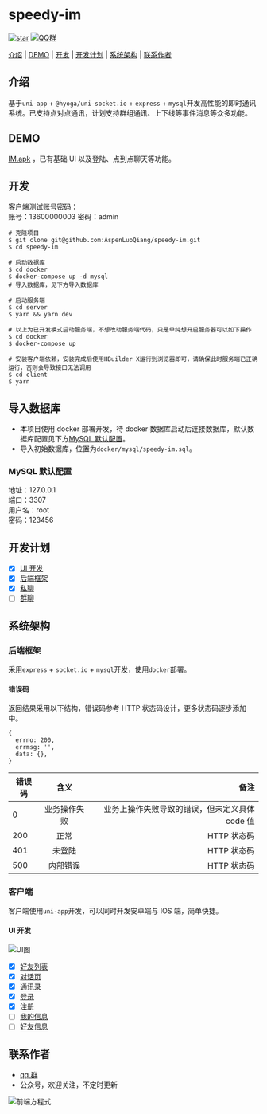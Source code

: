 # speedy-im

[![star](https://img.shields.io/github/stars/AspenLuoQiang/speedy-im?style=social)](https://github.com/AspenLuoQiang/speedy-im) [![QQ群](https://img.shields.io/badge/QQ%E7%BE%A4-207879913-yellowgreen.svg)](https://jq.qq.com/?_wv=1027&k=9f25XGCW)

[介绍](#介绍) | [DEMO](#DEMO) | [开发](#开发) | [开发计划](#开发计划) | [系统架构](#系统架构) | [联系作者](#联系作者)

## 介绍

基于`uni-app` + `@hyoga/uni-socket.io` + `express` + `mysql`开发高性能的即时通讯系统。已支持点对点通讯，计划支持群组通讯、上下线等事件消息等众多功能。

## DEMO

[IM.apk](https://im.wangcai.me/__UNI__0CE1D62_1225145406.apk) ，已有基础 UI 以及登陆、点到点聊天等功能。

## 开发

客户端测试账号密码：  
 账号：13600000003
密码：admin

```shell
# 克隆项目
$ git clone git@github.com:AspenLuoQiang/speedy-im.git
$ cd speedy-im

# 启动数据库
$ cd docker
$ docker-compose up -d mysql
# 导入数据库，见下方导入数据库

# 启动服务端
$ cd server
$ yarn && yarn dev

# 以上为已开发模式启动服务端，不想改动服务端代码，只是单纯想开启服务器可以如下操作
$ cd docker
$ docker-compose up

# 安装客户端依赖，安装完成后使用HBuilder X运行到浏览器即可，请确保此时服务端已正确运行，否则会导致接口无法调用
$ cd client
$ yarn
```

## 导入数据库

- 本项目使用 docker 部署开发，待 docker 数据库启动后连接数据库，默认数据库配置见下方[MySQL 默认配置](#MySQL默认配置)。
- 导入初始数据库，位置为`docker/mysql/speedy-im.sql`。

### MySQL 默认配置

地址：127.0.0.1  
端口：3307  
用户名：root  
密码：123456

## 开发计划

- [x] [UI 开发](#UI开发)
- [x] [后端框架](#后端框架)
- [x] [私聊](#私聊)
- [ ] [群聊](#群聊)

## 系统架构

### 后端框架

采用`express` + `socket.io` + `mysql`开发，使用`docker`部署。

#### 错误码

返回结果采用以下结构，错误码参考 HTTP 状态码设计，更多状态码逐步添加中。

```
{
  errno: 200,
  errmsg: '',
  data: {},
}
```

| 错误码 |     含义     |                                           备注 |
| ------ | :----------: | ---------------------------------------------: |
| 0      | 业务操作失败 | 业务上操作失败导致的错误，但未定义具体 code 值 |
| 200    |     正常     |                                    HTTP 状态码 |
| 401    |    未登陆    |                                    HTTP 状态码 |
| 500    |   内部错误   |                                    HTTP 状态码 |

### 客户端

客户端使用`uni-app`开发，可以同时开发安卓端与 IOS 端，简单快捷。

#### UI 开发

![UI图](https://i.loli.net/2020/05/28/29YadEVhGSqojZU.png)

- [x] [好友列表](#好友列表)
- [x] [对话页](#对话页)
- [x] [通讯录](#通讯录)
- [x] [登录](#登录)
- [x] [注册](#注册)
- [ ] [我的信息](#我的信息)
- [ ] [好友信息](#好友信息)

## 联系作者

- [qq 群](https://jq.qq.com/?_wv=1027&k=9f25XGCW)
- 公众号，欢迎关注，不定时更新

![前端方程式](https://i.loli.net/2020/05/28/CNcjhm17d9zfvkQ.jpg)
